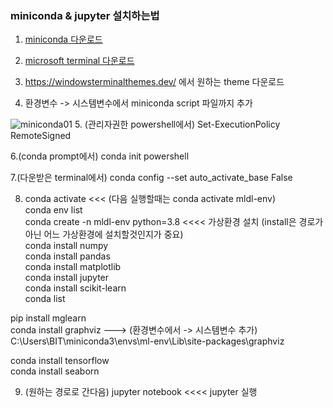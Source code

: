 ### miniconda & jupyter 설치하는법
1. [miniconda 다운로드](https://docs.conda.io/en/latest/miniconda.html)

2. [microsoft terminal 다운로드](https://apps.microsoft.com/store/detail/windows-terminal/9N0DX20HK701?hl=ko-kr&gl=kr)

3. https://windowsterminalthemes.dev/ 에서 원하는 theme 다운로드

4. 환경변수 -> 시스템변수에서 miniconda script 파일까지 추가

![miniconda01](https://user-images.githubusercontent.com/114986610/209664244-8a65d0e7-a986-4182-85c4-851c168b3af8.png)
5. (관리자권한 powershell에서) Set-ExecutionPolicy RemoteSigned

6.(conda prompt에서) conda init powershell

7.(다운받은 terminal에서) conda config --set auto_activate_base False

8. conda activate <<< (다음 실행할때는 conda activate mldl-env) \
conda env list \
conda create -n mldl-env python=3.8  <<<<  가상환경 설치 (install은 경로가 아닌 어느 가상환경에 설치할것인지가 중요) \
conda install numpy \
conda install pandas \
conda install matplotlib \
conda install jupyter \
conda install scikit-learn \
conda list

pip install mglearn \
conda install graphviz  --->  (환경변수에서 -> 시스템변수 추가) C:\Users\BIT\miniconda3\envs\ml-env\Lib\site-packages\graphviz

conda install tensorflow \
conda install seaborn

9. (원하는 경로로 간다음) jupyter notebook  <<<<  jupyter 실행
